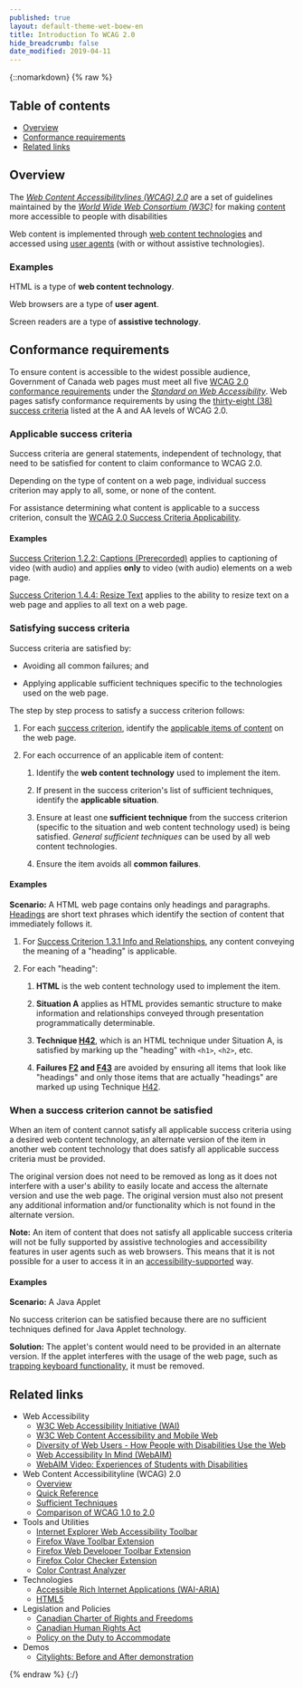 ```yaml
---
published: true
layout: default-theme-wet-boew-en
title: Introduction To WCAG 2.0
hide_breadcrumb: false
date_modified: 2019-04-11
---
```

{::nomarkdown}
{% raw %}
<div class="row">
	<nav role="navigation" class="col-md-8">
		<div class="panel panel-default">
			<div class="panel-heading">
				<h2 class="panel-title">Table of contents</h2>
			</div>
			<ul class="mrgn-tp-md">
				<li><a href="#ov">Overview</a></li>
				<li><a href="#cfrm">Conformance requirements</a></li>
				<li><a href="#links">Related links</a></li>
			</ul>
		</div>
	</nav>
</div>
<h2 id="ov" class="page-header">Overview</h2>
<div class="row">
	<div class="col-md-6">
		<p>The <a href="http://www.w3.org/TR/WCAG20/" rel="external"><em>Web Content Accessibilitylines (WCAG) 2.0</em></a> are a set of guidelines maintained by the <a href="http://www.w3.org" rel="external"><em>World Wide Web Consortium (W3C)</em></a> for making <a href="http://www.w3.org/TR/WCAG20/#contentdef" rel="external">content</a> more accessible to people with disabilities</p>
		<p>Web content is implemented through <a href="http://www.tbs-sct.gc.ca/pol/doc-eng.aspx?id=23601&amp;section=text#technology" rel="external">web content technologies</a> and accessed using <a href="http://www.w3.org/TR/WCAG20/#useragentdef" rel="external">user agents</a> (with or without assistive technologies). </p>
	</div>
	<div class="col-md-6">
		<div class="alert alert-info">
			<h3 class="mrgn-tp-0 h4">Examples</h3>
			<p>HTML is a type of <strong>web content technology</strong>.</p>
			<p>Web browsers are a type of <strong>user agent</strong>.</p>
			<p>Screen readers are a type of <strong>assistive technology</strong>.</p>
		</div>
	</div>
</div>
<h2 id="cfrm" class="page-header">Conformance requirements</h2>
<p>To ensure content is accessible to the widest possible audience, Government of Canada web pages must meet all five <a href="http://www.w3.org/TR/WCAG20/#conformance-reqs" rel="external">WCAG 2.0 conformance requirements</a> under the <em><a href="http://www.tbs-sct.gc.ca/pol/doc-eng.aspx?id=23601&amp;section=text#sec6.1" rel="external">Standard on Web Accessibility</a></em>. Web pages satisfy conformance requirements by using the <a href="http://wet-boew.github.io/wet-boew/demos/wamethod/wamethod-AA-en.html">thirty-eight (38) success criteria</a> listed at the A and AA levels of WCAG 2.0.</p>
<div class="row">
	<div class="col-md-6">
		<h3>Applicable success criteria</h3>
		<p>Success criteria are general statements, independent of technology, that need to be satisfied for content to claim conformance to WCAG 2.0.</p>
		<p>Depending on the type of content on a web page, individual success criterion may apply to all, some, or none of the content.</p>
		<div class="alert alert-warning">
			<p>For assistance determining what content is applicable to a success criterion, consult the <a href="applicability-en.html">WCAG 2.0 Success Criteria Applicability</a>.</p>
		</div>
	</div>
	<div class="col-md-6">
		<div class="alert alert-info">
			<h4>Examples</h4>
			<p><a href="http://www.w3.org/TR/UNDERSTANDING-WCAG20/media-equiv-captions.html" rel="external">Success Criterion 1.2.2: Captions (Prerecorded)</a> applies to captioning of video (with audio) and applies <strong>only</strong> to video (with audio) elements on a web page.</p>
			<p><a href="http://www.w3.org/TR/UNDERSTANDING-WCAG20/visual-audio-contrast-scale.html" rel="external">Success Criterion 1.4.4: Resize Text</a> applies to the ability to resize text on a web page and applies to all text on a web page.</p>
		</div>
	</div>
</div>
<div class="row">
	<div class="col-md-6">
		<h3>Satisfying success criteria</h3>
		<p>Success criteria are satisfied by:</p>
		<ul>
			<li>
				<p>Avoiding all common failures; and</p>
			</li>
			<li>
				<p>Applying applicable sufficient techniques specific to the technologies used on the web page.</p>
			</li>
		</ul>
		<p>The step by step process to satisfy a success criterion follows:</p>
		<ol>
			<li>
				<p>For each <a href="http://wet-boew.github.io/wet-boew/demos/wamethod/wamethod-AA-en.html" rel="external">success criterion</a>, identify the <a href="applicability-en.html">applicable items of content</a> on the web page.</p>
			</li>
			<li>
				<p>For each occurrence of an applicable item of content:</p>
				<ol>
					<li>
						<p>Identify the <strong>web content technology</strong> used to implement the item.</p>
					</li>
					<li>
						<p>If present in the success criterion's list of sufficient techniques, identify the <strong>applicable situation</strong>.</p>
					</li>
					<li>
						<p>Ensure at least one<strong> sufficient technique</strong> from the success criterion (specific to the situation and web content technology used) is being satisfied. <em>General sufficient techniques</em> can be used by all web content technologies.</p>
					</li>
					<li>
						<p>Ensure the item avoids all <strong>common failures</strong>.</p>
					</li>
				</ol>
			</li>
		</ol>
	</div>
	<div class="col-md-6">
		<div class="alert alert-info">
			<h4>Examples</h4>
			<p><strong>Scenario:</strong> A HTML web page contains only headings and paragraphs. <a href="headings-en.html">Headings</a> are short text phrases which identify the section of content that immediately follows it.</p>
			<ol>
				<li>
					<p>For <a href="http://www.w3.org/TR/UNDERSTANDING-WCAG20/content-structure-separation-programmatic.html" rel="external">Success Criterion 1.3.1 Info and Relationships</a>, any content conveying the meaning of a "heading" is applicable.</p>
				</li>
				<li>
					<p>For each "heading":</p>
					<ol>
						<li>
							<p><strong>HTML</strong> is the web content technology used to implement the item.</p>
						</li>
						<li>
							<p><strong>Situation A</strong> applies as HTML provides semantic structure to make information and relationships conveyed through presentation programmatically determinable.</p>
						</li>
						<li>
							<p><strong>Technique <a href="http://www.w3.org/TR/2012/NOTE-WCAG20-TECHS-20120103/H42" rel="external">H42</a></strong>, which is an HTML technique under Situation A, is satisfied by marking up the "heading" with <code>&lt;h1&gt;</code>, <code>&lt;h2&gt;</code>, etc.</p>
						</li>
						<li>
							<p><strong>Failures <a href="http://www.w3.org/TR/2012/NOTE-WCAG20-TECHS-20120103/F2" rel="external">F2</a> and <a href="http://www.w3.org/TR/2012/NOTE-WCAG20-TECHS-20120103/F43" rel="external">F43</a></strong> are avoided by ensuring all items that look like "headings" and only those items that are actually "headings" are marked up using Technique <a href="http://www.w3.org/TR/2012/NOTE-WCAG20-TECHS-20120103/H42" rel="external">H42</a>.</p>
						</li>
					</ol>
				</li>
			</ol>
		</div>
	</div>
</div>
<div class="row">
	<div class="col-md-6">
		<h3>When a success criterion cannot be satisfied</h3>
		<p>When an item of content cannot satisfy all applicable success criteria using a desired web content technology, an alternate version of the item in another web content technology that does satisfy all applicable success criteria must be provided.</p>
		<p>The original version does not need to be removed as long as it does not interfere with a user's ability to easily locate and access the alternate version and use the web page. The original version must also not present any additional information and/or functionality which is not found in the alternate version.</p>
		<div class="alert alert-danger">
			<p><strong>Note:</strong> An item of content that does not satisfy all applicable success criteria will not be fully supported by assistive technologies and accessibility features in user agents such as web browsers. This means that it is not possible for a user to access it in an <a href="http://www.w3.org/TR/WCAG20/#accessibility-supporteddef" rel="external">accessibility-supported</a> way.</p>
		</div>
	</div>
	<div class="col-md-6">
		<div class="alert alert-info">
			<h4>Examples</h4>
			<p><strong>Scenario:</strong> A Java Applet</p>
			<p>No success criterion can be satisfied because there are no sufficient techniques defined for Java Applet technology.</p>
			<p><strong>Solution:</strong> The applet's content would need to be provided in an alternate version. If the applet interferes with the usage of the web page, such as <a href="http://www.w3.org/TR/UNDERSTANDING-WCAG20/keyboard-operation-trapping.html" rel="external">trapping keyboard functionality</a>, it must be removed.</p>
		</div>
	</div>
</div>
<h2 id="links" class="page-header">Related links</h2>
<ul class="list-unstyled">
	<li>Web Accessibility
		<ul>
			<li><a href="http://www.w3.org/WAI/" rel="external">W3C Web Accessibility Initiative (WAI)</a></li>
			<li><a href="http://www.w3.org/WAI/mobile/" rel="external">W3C Web Content Accessibility and Mobile Web</a></li>
			<li><a href="http://www.w3.org/WAI/intro/people-use-web/diversity" rel="external">Diversity of Web Users - How People with Disabilities Use the Web</a></li>
			<li><a href="http://webaim.org/" rel="external">Web Accessibility In Mind (WebAIM)</a></li>
			<li><a href="http://webaim.org/intro/" rel="external">WebAIM Video: Experiences of Students with Disabilities</a></li>
		</ul>
	</li>
	<li>Web Content Accessibilityline (WCAG) 2.0
		<ul>
			<li><a href="http://www.w3.org/TR/WCAG20/" rel="external">Overview</a></li>
			<li><a href="http://www.w3.org/WAI/WCAG20/quickref/" rel="external">Quick Reference</a></li>
			<li><a href="http://www.w3.org/TR/WCAG20-TECHS/intro.html" rel="external">Sufficient Techniques</a></li>
			<li><a href="http://www.w3.org/WAI/WCAG20/from10/comparison/" rel="external">Comparison of WCAG 1.0 to 2.0</a></li>
		</ul>
	</li>
	<li>Tools and Utilities
		<ul>
			<li><a href="http://www.paciellogroup.com/resources/wat-ie-about.html" rel="external">Internet Explorer Web Accessibility Toolbar</a></li>
			<li><a href="http://wave.webaim.org/" rel="external">Firefox Wave Toolbar Extension</a></li>
			<li><a href="https://addons.mozilla.org/en-US/firefox/addon/web-developer/" rel="external">Firefox Web Developer Toolbar Extension</a></li>
			<li><a href="https://addons.mozilla.org/en-us/firefox/addon/wcag-contrast-checker/" rel="external">Firefox Color Checker Extension</a></li>
			<li><a href="http://www.paciellogroup.com/resources/contrast-analyser.html" rel="external">Color Contrast Analyzer</a></li>
		</ul>
	</li>
	<li>Technologies
		<ul>
			<li><a href="http://www.w3.org/WAI/intro/aria" rel="external">Accessible Rich Internet Applications (WAI-ARIA)</a></li>
			<li><a href="http://www.w3.org/TR/html5/" rel="external">HTML5</a></li>
		</ul>
	</li>
	<li>Legislation and Policies
		<ul>
			<li><a href="http://laws.justice.gc.ca/eng/charter/page-1.html#anchorbo-ga:l_I-gb:s_15" rel="external">Canadian Charter of Rights and Freedoms</a></li>
			<li><a href="http://laws-lois.justice.gc.ca/eng/acts/H-6/page-1.html#h-3" rel="external">Canadian Human Rights Act</a></li>
			<li><a href="http://www.tbs-sct.gc.ca/pol/doc-eng.aspx?id=12541&amp;section=text#cha7" rel="external">Policy on the Duty to Accommodate</a></li>
		</ul>
	</li>
	<li>Demos
		<ul>
			<li><a href="http://www.w3.org/WAI/demos/bad/draft/2009/after/home/" rel="external">Citylights: Before and After demonstration</a></li>
		</ul>
	</li>
</ul>
{% endraw %}
{:/}
